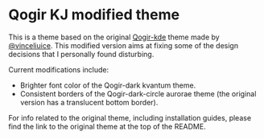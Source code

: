 Qogir KJ modified theme
======

This is a theme based on the original [Qogir-kde](https://github.com/vinceliuice/Qogir-kde) theme made by [@vinceliuice](https://github.com/vinceliuice).
This modified version aims at fixing some of the design decisions that I personally found disturbing.

Current modifications include:

* Brighter font color of the Qogir-dark kvantum theme.
* Consistent borders of the Qogir-dark-circle aurorae theme (the original version has a translucent bottom border).

For info related to the original theme, including installation guides, please find the link to the original theme at the top of the README.
